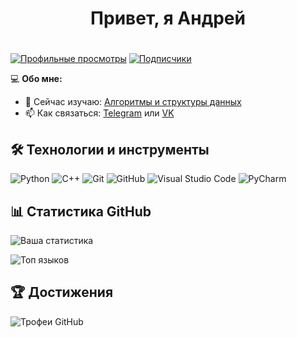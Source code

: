 <h1 align="center">Привет, я Андрей</h1>

#
[![Профильные просмотры](https://komarev.com/ghpvc/?username=cardinokaa&label=Profile%20views&color=0e75b6&style=flat)](https://github.com/cardinokaa)
[![Подписчики](https://img.shields.io/github/followers/cardinokaa?label=Follow&style=social)](https://github.com/cardinokaa)

💻 **Обо мне:**
- 🌱 Сейчас изучаю: [Алгоритмы и структуры данных](https://informatics.msk.ru/course/index.php?categoryid=357)
- 📫 Как связаться: [Telegram](https://t.me/cardinokaa) или [VK](https://vk.com/zarter_dud)

## 🛠 Технологии и инструменты

![Python](https://img.shields.io/badge/-Python-3776AB?style=flat-square&logo=python&logoColor=white) ![C++](https://img.shields.io/badge/-C++-00599C?style=flat-square&logo=c%2B%2B&logoColor=white) ![Git](https://img.shields.io/badge/-Git-F05032?style=flat-square&logo=git&logoColor=white) ![GitHub](https://img.shields.io/badge/-GitHub-181717?style=flat-square&logo=github)
![Visual Studio Code](https://img.shields.io/badge/-VS%20Code-007ACC?style=flat-square&logo=visual-studio-code&logoColor=white) ![PyCharm](https://img.shields.io/badge/-PyCharm-000000?style=flat-square&logo=pycharm&logoColor=white)


## 📊 Статистика GitHub

![Ваша статистика](https://github-readme-stats.vercel.app/api?username=cardinokaa&show_icons=true&theme=radical)

![Топ языков](https://github-readme-stats.vercel.app/api/top-langs/?username=cardinokaa&layout=compact&theme=radical)

## 🏆 Достижения

![Трофеи GitHub](https://github-profile-trophy.vercel.app/?username=cardinokaa&theme=radical&margin-w=15)

<!-- ## 💰 Поддержать мою работу

[![Buy Me A Coffee](https://img.shields.io/badge/-Buy%20Me%20A%20Coffee-FFDD00?style=flat-square&logo=buymeacoffee&logoColor=black)](https://buymeacoffee.com/cardinokaa) -->
